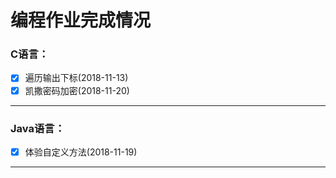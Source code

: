 # 编程作业完成情况

### C语言：
 - [X] 遍历输出下标(2018-11-13)
 - [X] 凯撒密码加密(2018-11-20)

------

### Java语言：
 - [X] 体验自定义方法(2018-11-19)

------